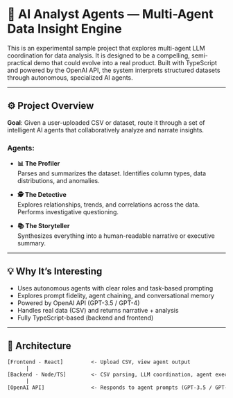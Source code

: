 # 🧠 AI Analyst Agents — Multi-Agent Data Insight Engine

This is an experimental sample project that explores multi-agent LLM coordination for data analysis. It is designed to be a compelling, semi-practical demo that could evolve into a real product. Built with TypeScript and powered by the OpenAI API, the system interprets structured datasets through autonomous, specialized AI agents.

---

## ⚙️ Project Overview

**Goal**: Given a user-uploaded CSV or dataset, route it through a set of intelligent AI agents that collaboratively analyze and narrate insights.

### Agents:
- **📊 The Profiler**  
  Parses and summarizes the dataset. Identifies column types, data distributions, and anomalies.

- **🕵️ The Detective**  
  Explores relationships, trends, and correlations across the data. Performs investigative questioning.

- **📚 The Storyteller**  
  Synthesizes everything into a human-readable narrative or executive summary.

---

## 💡 Why It’s Interesting

- Uses autonomous agents with clear roles and task-based prompting
- Explores prompt fidelity, agent chaining, and conversational memory
- Powered by OpenAI API (GPT-3.5 / GPT-4)
- Handles real data (CSV) and returns narrative + analysis
- Fully TypeScript-based (backend and frontend)

---

## 🧱 Architecture

```txt
[Frontend - React]         <- Upload CSV, view agent output
      |
[Backend - Node/TS]        <- CSV parsing, LLM coordination, agent execution
      |
[OpenAI API]               <- Responds to agent prompts (GPT-3.5 / GPT-4)
